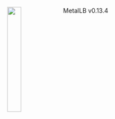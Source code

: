 ---
---
<img align="left" src="/images/logo/metallb-white.png" width="25%"></img>
MetalLB v0.13.4
<p style="clear: both"></p>
